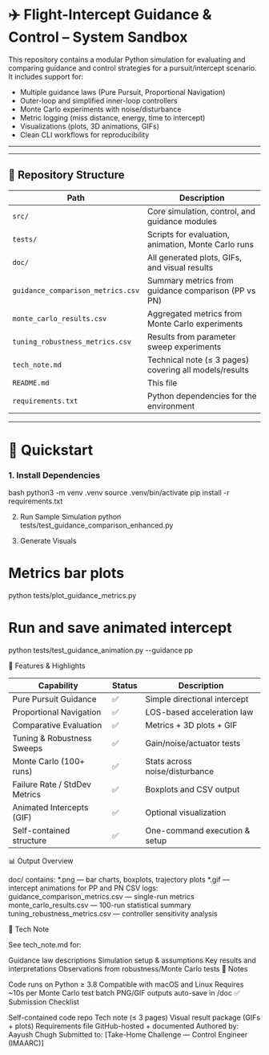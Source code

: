 # ✈️ Flight-Intercept Guidance & Control – System Sandbox

This repository contains a modular Python simulation for evaluating and comparing guidance and control strategies for a pursuit/intercept scenario. It includes support for:

- Multiple guidance laws (Pure Pursuit, Proportional Navigation)
- Outer-loop and simplified inner-loop controllers
- Monte Carlo experiments with noise/disturbance
- Metric logging (miss distance, energy, time to intercept)
- Visualizations (plots, 3D animations, GIFs)
- Clean CLI workflows for reproducibility

---
---

## 📁 Repository Structure

| Path                          | Description                                              |
|-------------------------------|----------------------------------------------------------|
| `src/`                        | Core simulation, control, and guidance modules           |
| `tests/`                      | Scripts for evaluation, animation, Monte Carlo runs      |
| `doc/`                        | All generated plots, GIFs, and visual results            |
| `guidance_comparison_metrics.csv` | Summary metrics from guidance comparison (PP vs PN) |
| `monte_carlo_results.csv`     | Aggregated metrics from Monte Carlo experiments          |
| `tuning_robustness_metrics.csv` | Results from parameter sweep experiments               |
| `tech_note.md`                | Technical note (≤ 3 pages) covering all models/results   |
| `README.md`                   | This file                                                |
| `requirements.txt`            | Python dependencies for the environment                  |

---

# 🚀 Quickstart

### 1. Install Dependencies

bash
python3 -m venv .venv
source .venv/bin/activate
pip install -r requirements.txt

2. Run Sample Simulation
python tests/test_guidance_comparison_enhanced.py

3. Generate Visuals

# Metrics bar plots
python tests/plot_guidance_metrics.py

# Run and save animated intercept
python tests/test_guidance_animation.py --guidance pp

🧠 Features & Highlights

| Capability                    | Status | Description                    |
| ----------------------------- | ------ | ------------------------------ |
| Pure Pursuit Guidance         | ✅      | Simple directional intercept   |
| Proportional Navigation       | ✅      | LOS-based acceleration law     |
| Comparative Evaluation        | ✅      | Metrics + 3D plots + GIF       |
| Tuning & Robustness Sweeps    | ✅      | Gain/noise/actuator tests      |
| Monte Carlo (100+ runs)       | ✅      | Stats across noise/disturbance |
| Failure Rate / StdDev Metrics | ✅      | Boxplots and CSV output        |
| Animated Intercepts (GIF)     | ✅      | Optional visualization         |
| Self-contained structure      | ✅      | One-command execution & setup  |



📊 Output Overview

doc/ contains:
*.png — bar charts, boxplots, trajectory plots
*.gif — intercept animations for PP and PN
CSV logs:
guidance_comparison_metrics.csv — single-run metrics
monte_carlo_results.csv — 100-run statistical summary
tuning_robustness_metrics.csv — controller sensitivity analysis

📝 Tech Note

See tech_note.md for:

Guidance law descriptions
Simulation setup & assumptions
Key results and interpretations
Observations from robustness/Monte Carlo tests
📌 Notes

Code runs on Python ≥ 3.8
Compatible with macOS and Linux
Requires ~10s per Monte Carlo test batch
PNG/GIF outputs auto-save in /doc
✅ Submission Checklist

 Self-contained code repo
 Tech note (≤ 3 pages)
 Visual result package (GIFs + plots)
 Requirements file
 GitHub-hosted + documented
Authored by: Aayush Chugh
Submitted to: [Take-Home Challenge — Control Engineer (IMAARC)]
